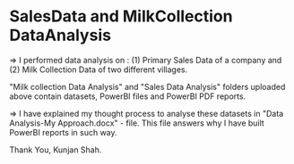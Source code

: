 # SalesData and MilkCollection DataAnalysis

=> I performed data analysis on :
  (1) Primary Sales Data of a company and 
  (2) Milk Collection Data of two different villages.

"Milk collection Data Analysis" and "Sales Data Analysis" folders uploaded above contain datasets, PowerBI files and PowerBI PDF reports.

=> I have explained my thought process to analyse these datasets in "Data Analysis-My Approach.docx" - file. 
This file answers why I have built PowerBI reports in such way.

Thank You,
Kunjan Shah.
